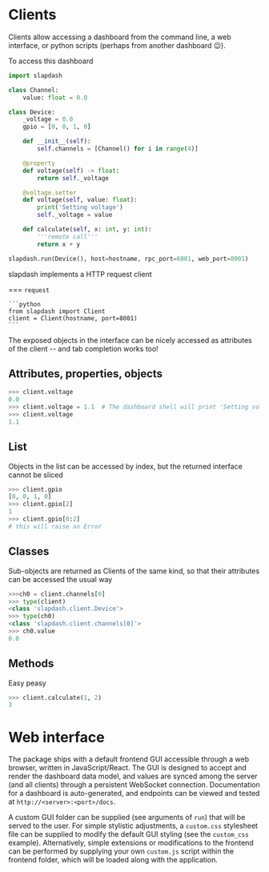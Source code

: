 # Clients

Clients allow accessing a dashboard from the command line, a web interface, or python scripts (perhaps from another dashboard :wink:).

To access this dashboard

```python
import slapdash

class Channel:
    value: float = 0.0

class Device:
    _voltage = 0.0
    gpio = [0, 0, 1, 0]

    def __init__(self):
        self.channels = [Channel() for i in range(4)]

    @property
    def voltage(self) -> float:
        return self._voltage

    @voltage.setter
    def voltage(self, value: float):
        print('Setting voltage')
        self._voltage = value

    def calculate(self, x: int, y: int):
        '''remote call'''
        return x + y

slapdash.run(Device(), host=hostname, rpc_port=6001, web_port=8001)
```

slapdash implements a HTTP request client

=== `request`

    ```python
    from slapdash import Client
    client = Client(hostname, port=8001)
    ```

The exposed objects in the interface can be nicely accessed as attributes of the client -- and tab completion works too!

## Attributes, properties, objects

```python
>>> client.voltage
0.0
>>> client.voltage = 1.1  # The dashboard shell will print 'Setting voltage'
>>> client.voltage
1.1
```

## List

Objects in the list can be accessed by index, but the returned interface cannot be sliced

```python
>>> client.gpio
[0, 0, 1, 0]
>>> client.gpio[2]
1
>>> client.gpio[0:2]
# this will raise an Error
```

## Classes

Sub-objects are returned as Clients of the same kind, so that their attributes can be accessed the usual way

```python
>>>ch0 = client.channels[0]
>>> type(client)
<class 'slapdash.client.Device'>
>>> type(ch0)
<class 'slapdash.client.channels[0]'>
>>> ch0.value
0.0
```

## Methods

Easy peasy

```python
>>> client.calculate(1, 2)
3
```

# Web interface

The package ships with a default frontend GUI accessible through a web browser, written in JavaScript/React. The GUI is designed to accept and render the dashboard data model, and values are synced among the server (and all clients) through a persistent WebSocket connection. Documentation for a dashboard is auto-generated, and endpoints can be viewed and tested at `http://<server>:<port>/docs`.

A custom GUI folder can be supplied (see arguments of `run`) that will be served to the user. For simple stylistic adjustments, a `custom.css` stylesheet file can be supplied to modify the default GUI styling (see the `custom_css` example). Alternatively, simple extensions or modifications to the frontend can be performed by supplying your own `custom.js` script within the frontend folder, which will be loaded along with the application.
